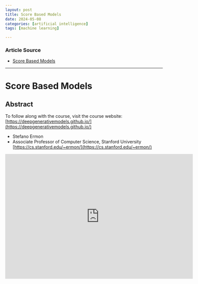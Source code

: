 ```yaml
---
layout: post
title: Score Based Models 
date: 2024-05-08
categories: [artificial intelligence]
tags: [machine learning]

---
```


### Article Source


* [Score Based Models](https://www.youtube.com/watch?v=8G-OsDs1RLI)

---

# Score Based Models


## Abstract

To follow along with the course, visit the course website: 
[https://deepgenerativemodels.github.io/](https://deepgenerativemodels.github.io/)

* Stefano Ermon  
* Associate Professor of Computer Science, Stanford University
[https://cs.stanford.edu/~ermon/](https://cs.stanford.edu/~ermon/)

<iframe width="600" height="400" src="https://www.youtube.com/embed/8G-OsDs1RLI?si=LaqnITXX_OVN3yl5" title="YouTube video player" frameborder="0" allow="accelerometer; autoplay; clipboard-write; encrypted-media; gyroscope; picture-in-picture; web-share" referrerpolicy="strict-origin-when-cross-origin" allowfullscreen></iframe>